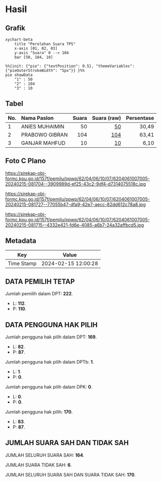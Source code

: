 # Hasil

## Grafik

```mermaid
xychart-beta
    title "Perolehan Suara TPS"
    x-axis [01, 02, 03]
    y-axis "Suara" 0 --> 104
    bar [50, 104, 10]
```

```mermaid
%%{init: {"pie": {"textPosition": 0.5}, "themeVariables": {"pieOuterStrokeWidth": "5px"}} }%%
pie showData
    "1" : 50
    "2" : 104
    "3" : 10
```

## Tabel

| No. | Nama Paslon    | Suara | Suara (raw) | Persentase |
|:--- |:-------------- | -----:| -----------:| ----------:|
| 1   | ANIES MUHAIMIN | 50    | [50][p-1]   | 30,49      |
| 2   | PRABOWO GIBRAN | 104   | [104][p-2]  | 63,41      |
| 3   | GANJAR MAHFUD  | 10    | [10][p-3]   | 6,10       |


[p-1]: https://github.com/gigit-pemilu/pemilu-2024-62-kalimantan-tengah/blob/main/pilpres/hitung-suara/sub/62-kalimantan-tengah/sub/04-barito-selatan/sub/06-dusun-selatan/sub/1007-hilir-seper/sub/005-tps/sub/paslon-1.txt
[p-2]: https://github.com/gigit-pemilu/pemilu-2024-62-kalimantan-tengah/blob/main/pilpres/hitung-suara/sub/62-kalimantan-tengah/sub/04-barito-selatan/sub/06-dusun-selatan/sub/1007-hilir-seper/sub/005-tps/sub/paslon-2.txt
[p-3]: https://github.com/gigit-pemilu/pemilu-2024-62-kalimantan-tengah/blob/main/pilpres/hitung-suara/sub/62-kalimantan-tengah/sub/04-barito-selatan/sub/06-dusun-selatan/sub/1007-hilir-seper/sub/005-tps/sub/paslon-3.txt

## Foto C Plano

https://sirekap-obj-formc.kpu.go.id/157f/pemilu/ppwp/62/04/06/10/07/6204061007005-20240215-081704--3909989d-ef25-43c2-9df4-d7314075518c.jpg

https://sirekap-obj-formc.kpu.go.id/157f/pemilu/ppwp/62/04/06/10/07/6204061007005-20240215-081727--77055b47-dfa9-42e7-aecc-82dd612c78a8.jpg

https://sirekap-obj-formc.kpu.go.id/157f/pemilu/ppwp/62/04/06/10/07/6204061007005-20240215-081715--4332e421-fd6e-4085-a6b7-24a32affbcd5.jpg


## Metadata

| Key        | Value               |
| ---------- | ------------------- |
| Time Stamp | 2024-02-15 12:00:28 |


## DATA PEMILIH TETAP

Jumlah pemilih dalam DPT: **222**.
 * L: **112**.
 * P: **110**.

## DATA PENGGUNA HAK PILIH

Jumlah pengguna hak pilih dalam DPT: **169**.
 * L: **82**.
 * P: **87**.

Jumlah pengguna hak pilih dalam DPTb: **1**.
 * L: **1**.
 * P: **0**.

Jumlah pengguna hak pilih dalam DPK: **0**.
 * L: **0**.
 * P: **0**.

Jumlah pengguna hak pilih: **170**.
 * L: **83**.
 * P: **87**.

## JUMLAH SUARA SAH DAN TIDAK SAH

JUMLAH SELURUH SUARA SAH: **164**.

JUMLAH SUARA TIDAK SAH: **6**.

JUMLAH SELURUH SUARA SAH DAN SUARA TIDAK SAH: **170**.


